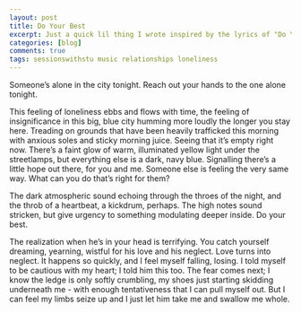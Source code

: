 ```yaml
---
layout: post
title: Do Your Best
excerpt: Just a quick lil thing I wrote inspired by the lyrics of "Do Your Best" by John Maus. Little bit dark.
categories: [blog]
comments: true
tags: sessionswithstu music relationships loneliness
---
```

Someone’s alone in the city tonight.
Reach out your hands to the one alone tonight.

This feeling of loneliness ebbs and flows with time, the feeling of insignificance in this big, blue city humming more loudly the longer you stay here. Treading on grounds that have been heavily trafficked this morning with anxious soles and sticky morning juice. Seeing that it’s empty right now. There’s a faint glow of warm, illuminated yellow light under the streetlamps, but everything else is a dark, navy blue. Signalling there’s a little hope out there, for you and me. Someone else is feeling the very same way. What can you do that’s right for them?

The dark atmospheric sound echoing through the throes of the night, and the throb of a heartbeat, a kickdrum, perhaps. The high notes sound stricken, but give urgency to something modulating deeper inside. Do your best.

The realization when he’s in your head is terrifying. You catch yourself dreaming, yearning, wistful for his love and his neglect. Love turns into neglect. It happens so quickly, and I feel myself falling, losing. I told myself to be cautious with my heart; I told him this too. The fear comes next; I know the ledge is only softly crumbling, my shoes just starting skidding underneath me - with enough tentativeness that I can pull myself out. But I can feel my limbs seize up and I just let him take me and swallow me whole.
